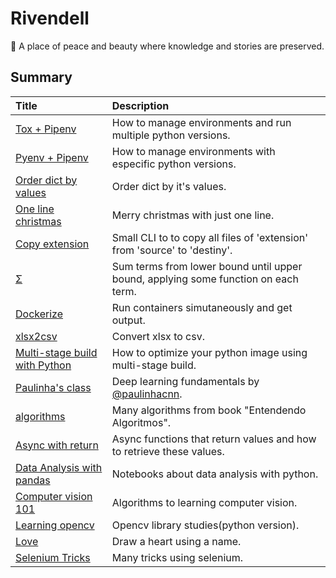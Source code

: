 # Rivendell
:seedling: A place of peace and beauty where knowledge and stories are preserved.

## Summary

|Title|Description|
|:----|:----------|
|[Tox + Pipenv](toxpipenv/)| How to manage environments and run multiple python versions. |
|[Pyenv + Pipenv](pyenvpipenv/)| How to manage environments with especific python versions. |
|[Order dict by values](orderdictbyvalue/)| Order dict by it's values. |
|[One line christmas](onelinechristmas/)| Merry christmas with just one line. |
|[Copy extension](copyextension/)| Small CLI to to copy all files of 'extension' from 'source' to 'destiny'. |
|[Σ](summation/)| Sum terms from lower bound until upper bound, applying some function on each term. |
|[Dockerize](dockerize/)| Run containers simutaneously and get output. |
|[xlsx2csv](xlsx2csv/)| Convert xlsx to csv. |
|[Multi-stage build with Python](multistagepython/)| How to optimize your python image using multi-stage build. |
|[Paulinha's class](paulinhaclass/)| Deep learning fundamentals by [@paulinhacnn](http://github.com/paulinhacnn). |
|[algorithms](algorithms/)| Many algorithms from book "Entendendo Algoritmos". |
|[Async with return](asyncreturn/)| Async functions that return values and how to retrieve these values. |
|[Data Analysis with pandas](dataanalysis/)| Notebooks about data analysis with python. |
|[Computer vision 101](cv/)| Algorithms to learning computer vision. |
|[Learning opencv](learningopencv/)|  Opencv library studies(python version). |
|[Love](love/)| Draw a heart using a name. |
|[Selenium Tricks](selenium_tricks/)| Many tricks using selenium. |
